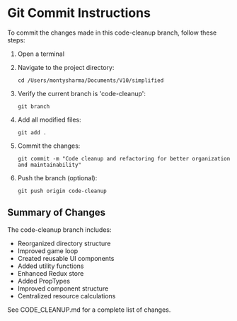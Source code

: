 # Git Commit Instructions

To commit the changes made in this code-cleanup branch, follow these steps:

1. Open a terminal
2. Navigate to the project directory:
   ```
   cd /Users/montysharma/Documents/V10/simplified
   ```

3. Verify the current branch is 'code-cleanup':
   ```
   git branch
   ```

4. Add all modified files:
   ```
   git add .
   ```

5. Commit the changes:
   ```
   git commit -m "Code cleanup and refactoring for better organization and maintainability"
   ```

6. Push the branch (optional):
   ```
   git push origin code-cleanup
   ```

## Summary of Changes

The code-cleanup branch includes:
- Reorganized directory structure
- Improved game loop
- Created reusable UI components
- Added utility functions
- Enhanced Redux store
- Added PropTypes
- Improved component structure
- Centralized resource calculations

See CODE_CLEANUP.md for a complete list of changes.
